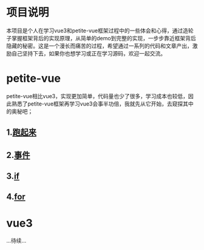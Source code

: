 # 项目说明
本项目是个人在学习vue3和petite-vue框架过程中的一些体会和心得，通过造轮子掌握框架背后的实现原理，从简单的demo到完整的实现，一步步靠近框架背后隐藏的秘密。这是一个漫长而痛苦的过程，希望通过一系列的代码和文章产出，激励自己坚持下去，如果你也想学习或正在学习源码，欢迎一起交流。
# petite-vue
petite-vue相比vue3，实现更加简单，代码量也少了很多，学习成本也较低，因此熟悉了petite-vue框架再学习vue3会事半功倍，我就先从它开始，去窥探其中的奥秘吧；

## 1.<a href="/articles/petite-vue/跑起来.md">跑起来</a>
## 2.<a href="/articles/petite-vue/事件.md">事件</a>
## 3.<a href="/articles/petite-vue/if.md">if</a>
## 4.<a href="/articles/petite-vue/for.md">for</a>

# vue3
...待续...